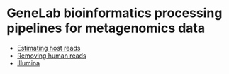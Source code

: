 # GeneLab bioinformatics processing pipelines for metagenomics data

* [Estimating host reads](Estimate_host_reads_in_raw_data)
* [Removing human reads](Remove_human_reads_from_raw_data)  
* [Illumina](Illumina)  
